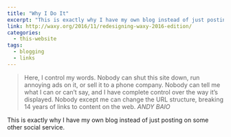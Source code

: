 ```yaml
---
title: "Why I Do It"
excerpt: "This is exactly why I have my own blog instead of just posting on some other social service."
link: http://waxy.org/2016/11/redesigning-waxy-2016-edition/
categories:
  - this-website
tags:
  - blogging
  - links
---
```


<blockquote>
Here, I control my words. Nobody can shut this site down, run annoying ads on it, or sell it to a phone company. Nobody can tell me what I can or can’t say, and I have complete control over the way it’s displayed. Nobody except me can change the URL structure, breaking 14 years of links to content on the web. <cite>ANDY BAIO</cite>
</blockquote>

This is exactly why I have my own blog instead of just posting on some other social service.

